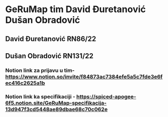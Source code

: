 # GeRuMap tim David Đuretanović Dušan Obradović

## David Đuretanović RN86/22

## Dušan Obradović RN131/22

### Notion link za prijavu u tim- https://www.notion.so/invite/f84873ac7384efe5a5c7fde3e6fec416c2625a1b
### Notion link ka specifikaciji - https://spiced-apogee-6f5.notion.site/GeRuMap-specifikacija-13d947f3cd5448ae89dbae68c70c062e

